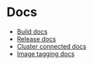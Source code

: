 # Docs

* [Build docs](./BUILD.md)
* [Release docs](./RELEASE.md)
* [Cluster connected docs](./CLUSTER.md)
* [Image tagging docs](./TAGGING.md)
